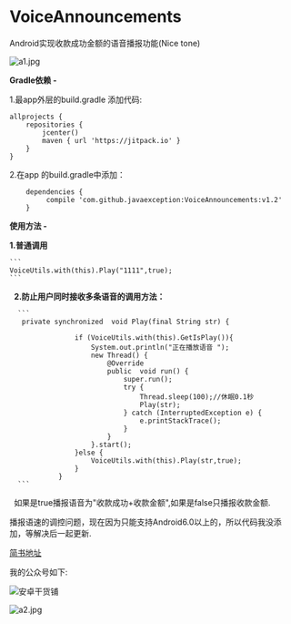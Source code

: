 # VoiceAnnouncements
Android实现收款成功金额的语音播报功能(Nice tone)


![a1.jpg](http://upload-images.jianshu.io/upload_images/2787891-04b2d3631fd5abe0.jpg?imageMogr2/auto-orient/strip%7CimageView2/2/w/1240)



**Gradle依赖 -**

1.最app外层的build.gradle 添加代码:

```
allprojects {
    repositories {
        jcenter()
        maven { url 'https://jitpack.io' }
    }
}
```

2.在app 的build.gradle中添加：

```
	dependencies {
	     compile 'com.github.javaexception:VoiceAnnouncements:v1.2'
	}
  ```
  
  
  **使用方法 -**<br>
  
  **1.普通调用**<br>
  
    ```
    VoiceUtils.with(this).Play("1111",true);
    ```
    
    **2.防止用户同时接收多条语音的调用方法：**<br>
    
      ```
       private synchronized  void Play(final String str) {

                    if (VoiceUtils.with(this).GetIsPlay()){
                        System.out.println("正在播放语音 ");
                        new Thread() {
                            @Override
                            public  void run() {
                                super.run();
                                try {
                                    Thread.sleep(100);//休眠0.1秒
                                    Play(str);
                                } catch (InterruptedException e) {
                                    e.printStackTrace();
                                }
                            }
                        }.start();
                    }else {
                        VoiceUtils.with(this).Play(str,true);
                    }
                }
      ```
    
    如果是true播报语音为"收款成功+收款金额",如果是false只播报收款金额.<br>

播报语速的调控问题，现在因为只能支持Android6.0以上的，所以代码我没添加，等解决后一起更新.<br>


[简书地址](http://www.jianshu.com/p/1b9bd55f8960)<br>

我的公众号如下:<br>



![安卓干货铺](http://upload-images.jianshu.io/upload_images/2787891-b84423a2473039b8.jpg?imageMogr2/auto-orient/strip%7CimageView2/2/w/1240)

![a2.jpg](http://upload-images.jianshu.io/upload_images/2787891-b84864a81562fd5a.jpg?imageMogr2/auto-orient/strip%7CimageView2/2/w/1240)
